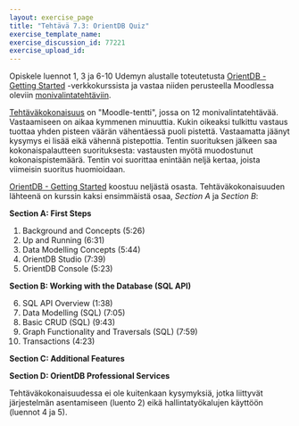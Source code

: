 ```yaml
---
layout: exercise_page
title: "Tehtävä 7.3: OrientDB Quiz"
exercise_template_name: 
exercise_discussion_id: 77221
exercise_upload_id: 
---
```



Opiskele luennot 1, 3 ja 6-10 Udemyn alustalle toteutetusta [OrientDB - Getting Started][OrientDB-Udemy] -verkkokurssista ja vastaa niiden perusteella Moodlessa oleviin [monivalintatehtäviin][quiz].

[OrientDB-Udemy]: https://www.udemy.com/orientdb-getting-started/
[quiz]: https://moodle2.tut.fi/mod/quiz/view.php?id=312816


[Tehtäväkokonaisuus][quiz] on "Moodle-tentti", jossa on 12 monivalintatehtävää. Vastaamiseen on aikaa kymmenen minuuttia. Kukin oikeaksi tulkittu vastaus tuottaa yhden pisteen väärän vähentäessä puoli pistettä. Vastaamatta jäänyt kysymys ei lisää eikä vähennä pistepottia. Tentin suorituksen jälkeen saa kokonaispalautteen suorituksesta: vastausten myötä muodostunut kokonaispistemäärä. Tentin voi suorittaa enintään neljä kertaa, joista viimeisin suoritus huomioidaan.


[OrientDB - Getting Started][OrientDB-Udemy] koostuu neljästä osasta. Tehtäväkokonaisuuden lähteenä on kurssin kaksi ensimmäistä osaa, *Section A* ja *Section B*: 

**Section A: First Steps**
 
 1) Background and Concepts (5:26)   
 2) Up and Running (6:31)   
 3) Data Modelling Concepts (5:44)   
 4) OrientDB Studio (7:39)   
 5) OrientDB Console (5:23)   

**Section B: Working with the Database (SQL API)**

 6) SQL API Overview (1:38)   
 7) Data Modelling (SQL) (7:05)   
 8) Basic CRUD (SQL) (9:43)   
 9) Graph Functionality and Traversals (SQL) (7:59)   
 10) Transactions (4:23)   

**Section C: Additional Features**

**Section D: OrientDB Professional Services**

Tehtäväkokonaisuudessa ei ole kuitenkaan kysymyksiä, jotka liittyvät järjestelmän asentamiseen (luento 2) eikä hallintatyökalujen käyttöön (luennot 4 ja 5).


